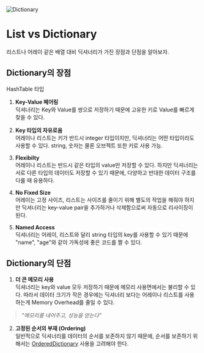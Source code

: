 ![Dictionary](./Images/dictionary.png)

# List vs Dictionary
리스트나 어레이 같은 배열 대비 딕셔너리가 가진 장점과 단점을 알아보자.

## Dictionary의 장점
HashTable 타입

1. **Key-Value 페어링**<br>
딕셔너리는 Key와 Value를 쌍으로 저장하기 때문에 고유한 키로 Value를 빠르게 찾을 수 있다.

2. **Key 타입의 자유로움**<br>
어레이나 리스트는 키가 반드시 integer 타입이지만, 딕셔너리는 어떤 타입이라도 사용할 수 있다. string, 숫자는 물론 오브젝트 또한 키로 사용 가능.

3. **Flexibilty**<br>
어레이나 리스트는 반드시 같은 타입의 value만 저장할 수 있다. 하지만 딕셔너리는 서로 다른 타입의 데이터도 저장할 수 있기 때문에, 다양하고 반대한 데이터 구조를 다룰 때 유용하다.

4. **No Fixed Size**<br>
어레이는 고정 사이즈, 리스트는 사이즈를 줄이기 위해 별도의 작업을 해줘야 하지만 딕셔너리는 key-value pair을 추가하거나 삭제함으로써 자동으로 리사이징이 된다.

5. **Named Access**<br>
딕셔너리는 어레이, 리스트와 달리 string 타입의 key를 사용할 수 있기 때문에 "name", "age"와 같이 가독성에 좋은 코드를 짤 수 있다.

## Dictionary의 단점

1. **더 큰 메모리 사용**<br>
딕셔너리는 key와 value 모두 저장하기 때문에 메모리 사용면에서는 불리할 수 있다. 따라서 데이터 크기가 작은 경우에는 딕셔너리 보다는 어레이나 리스트를 사용하는게 Memory Overhead를 줄일 수 있다.
> *"메모리를 내어주고, 성능을 얻는다"* 

2. **고정된 순서의 부재 (Ordering)**<br>
일반적으로 딕셔너리를 데이터의 순서를 보존하지 않기 때문에, 순서를 보존하기 위해서는 [OrderedDictionary](https://learn.microsoft.com/ko-kr/dotnet/api/system.collections.specialized.ordereddictionary?view=net-7.0) 사용을 고려해야 한다.